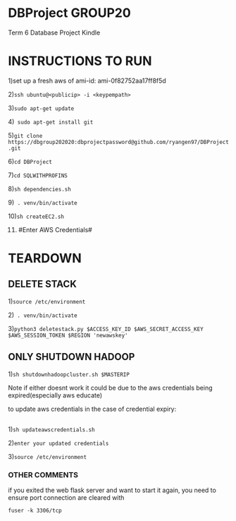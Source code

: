 # DBProject GROUP20
Term 6 Database Project Kindle 

# INSTRUCTIONS TO RUN

1)set up a fresh aws of ami-id: ami-0f82752aa17ff8f5d

2)```ssh ubuntu@<publicip> -i <keypempath>```
  
3)```sudo apt-get update```

4)``` sudo apt-get install git```

5)```git clone https://dbgroup202020:dbprojectpassword@github.com/ryangen97/DBProject.git```

6)```cd DBProject```

7)```cd SQLWITHPROFINS```

8)```sh dependencies.sh```

9)``` . venv/bin/activate```

10)```sh createEC2.sh```

11) #Enter AWS Credentials#



# TEARDOWN

## DELETE STACK

1)```source /etc/environment```

2)``` . venv/bin/activate```

3)```python3 deletestack.py $ACCESS_KEY_ID $AWS_SECRET_ACCESS_KEY $AWS_SESSION_TOKEN $REGION 'newawskey'```

## ONLY SHUTDOWN HADOOP

1)```sh shutdownhadoopcluster.sh $MASTERIP```

Note if either doesnt work it could be due to the aws credentials being expired(especially aws educate)

to update aws credentials in the case of credential expiry:

##
 1)```sh updateawscredentials.sh```
 
 2)```enter your updated credentials```
 
 3)```source /etc/environment```

### OTHER COMMENTS
if you exited the web flask server and want to start it again, you need to ensure port connection are cleared with

```fuser -k 3306/tcp```
